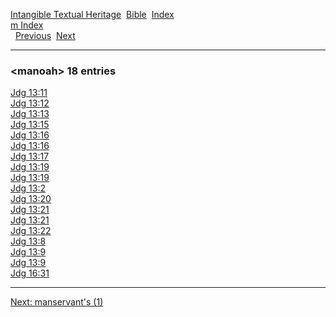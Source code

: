 [Intangible Textual Heritage](../../index)  [Bible](../index) 
[Index](index)   
[m Index](_m_)  
  [Previous](c07122)  [Next](c07124) 

------------------------------------------------------------------------

### &lt;manoah&gt; 18 entries

[Jdg 13:11](../kjv/jdg013.htm#011)  
[Jdg 13:12](../kjv/jdg013.htm#012)  
[Jdg 13:13](../kjv/jdg013.htm#013)  
[Jdg 13:15](../kjv/jdg013.htm#015)  
[Jdg 13:16](../kjv/jdg013.htm#016)  
[Jdg 13:16](../kjv/jdg013.htm#016)  
[Jdg 13:17](../kjv/jdg013.htm#017)  
[Jdg 13:19](../kjv/jdg013.htm#019)  
[Jdg 13:19](../kjv/jdg013.htm#019)  
[Jdg 13:2](../kjv/jdg013.htm#002)  
[Jdg 13:20](../kjv/jdg013.htm#020)  
[Jdg 13:21](../kjv/jdg013.htm#021)  
[Jdg 13:21](../kjv/jdg013.htm#021)  
[Jdg 13:22](../kjv/jdg013.htm#022)  
[Jdg 13:8](../kjv/jdg013.htm#008)  
[Jdg 13:9](../kjv/jdg013.htm#009)  
[Jdg 13:9](../kjv/jdg013.htm#009)  
[Jdg 16:31](../kjv/jdg016.htm#031)  

------------------------------------------------------------------------

[Next: manservant's (1)](c07124)
